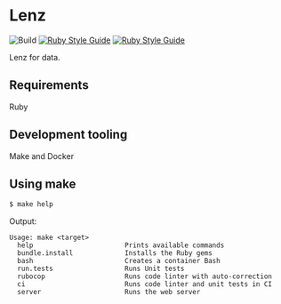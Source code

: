 # Lenz

![Build](https://github.com/leandronsp/lenz/actions/workflows/build.yml/badge.svg)
[![Ruby Style Guide](https://img.shields.io/badge/code_style-rubocop-brightgreen.svg)](https://github.com/rubocop/rubocop)
[![Ruby Style Guide](https://img.shields.io/badge/code_style-community-brightgreen.svg)](https://rubystyle.guide)

Lenz for data.

## Requirements

Ruby

## Development tooling

Make and Docker

## Using make

```bash
$ make help
```
Output:
```
Usage: make <target>
  help                       Prints available commands
  bundle.install             Installs the Ruby gems
  bash                       Creates a container Bash
  run.tests                  Runs Unit tests
  rubocop                    Runs code linter with auto-correction
  ci                         Runs code linter and unit tests in CI
  server                     Runs the web server
```
